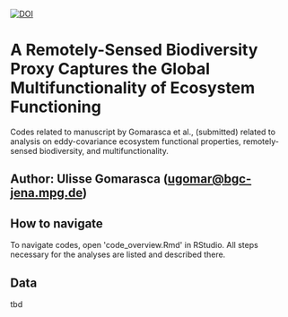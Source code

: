 [![DOI](https://zenodo.org/badge/DOI/10.5281/zenodo.15482435.svg)](https://doi.org/10.5281/latestdoi/zenodo.15482435)

# A Remotely-Sensed Biodiversity Proxy Captures the Global Multifunctionality of Ecosystem Functioning
Codes related to manuscript by Gomarasca et al., (submitted) related to analysis on eddy-covariance ecosystem functional properties, remotely-sensed biodiversity, and multifunctionality.

## Author: Ulisse Gomarasca (ugomar@bgc-jena.mpg.de)

## How to navigate
To navigate codes, open 'code_overview.Rmd' in RStudio.
All steps necessary for the analyses are listed and described there.

## Data
tbd

